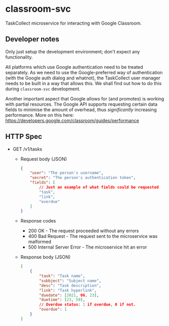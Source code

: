 classroom-svc
=============
TaskCollect microservice for interacting with Google Classroom.

Developer notes
---------------
Only just setup the development environment; don't expect any functionality.

All platforms which use Google authentication need to be treated separately. As we need to use the Google-preferred way of authentication (with the Google auth dialog and whatnot), the TaskCollect user manager needs to be built in a way that allows this. We shall find out how to do this during `classroom-svc` development.

Another important aspect that Google allows for (and promotes) is working with partial resources. The Google API supports requesting certain data fields to minimise the amount of overhead, thus *significantly* increasing performance. More on this here: https://developers.google.com/classroom/guides/performance

HTTP Spec
---------
* GET /v1/tasks
  * Request body (JSON)

    ```json
    {
        "user": "The person's username",
        "secret": "The person's authentication token",
        "fields": [
            // Just an example of what fields could be requested
            "task",
            "link",
            "overdue"
        ]
    }
    ```

  * Response codes
     * 200 OK - The request proceeded without any errors
     * 400 Bad Request - The request sent to the microservice was malformed
     * 500 Internal Server Error - The microservice hit an error

  * Response body (JSON)
    
    ```json
    [
        {
            "task": "Task name",
            "subbject": "Subject name",
            "desc": "Task description",
            "link": "Task hyperlink",
            "duedate": [2021, 06, 23],
            "duetime": [23, 59],
            // Overdue status: 1 if overdue, 0 if not.
            "overdue": 1
        }
    ]
    ```